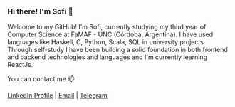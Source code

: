 ### Hi there! I'm Sofi  👋 

Welcome to my GitHub! I'm Sofi, currently studying my third year of Computer Science at FaMAF - UNC (Córdoba, Argentina). 
I have used languages like Haskell, C, Python, Scala, SQL in university projects. 
Through self-study I have been building a solid foundation in both frontend and backend technologies and languages and I'm currently learning ReactJs. 

You can contact me 📫

 [LinkedIn Profile](https://www.linkedin.com/in/sofia-galfre) | 
 [Email](sofigalfre@gmail.com) | 
 [Telegram](https://t.me/sofigalfre) 

<!--
**sofi-g/sofi-g** is a ✨ _special_ ✨ repository because its `README.md` (this file) appears on your GitHub profile.

Here are some ideas to get you started:

- 🔭 I’m currently working on ...
- 🌱 I’m currently learning ...
- 👯 I’m looking to collaborate on ...
- 🤔 I’m looking for help with ...
- 💬 Ask me about ...
- 📫 How to reach me: ...
- 😄 Pronouns: ...
- ⚡ Fun fact: ...
-->
